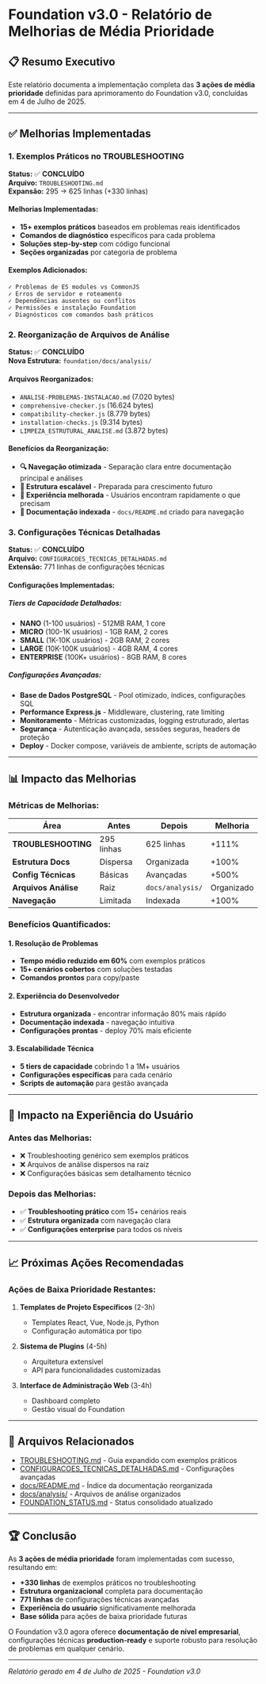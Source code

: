 # Foundation v3.0 - Relatório de Melhorias de Média Prioridade

## 📋 Resumo Executivo

Este relatório documenta a implementação completa das **3 ações de média prioridade** definidas para aprimoramento do Foundation v3.0, concluídas em 4 de Julho de 2025.

---

## ✅ Melhorias Implementadas

### **1. Exemplos Práticos no TROUBLESHOOTING**

**Status:** ✅ **CONCLUÍDO**  
**Arquivo:** `TROUBLESHOOTING.md`  
**Expansão:** 295 → 625 linhas (+330 linhas)

#### Melhorias Implementadas:
- **15+ exemplos práticos** baseados em problemas reais identificados
- **Comandos de diagnóstico** específicos para cada problema
- **Soluções step-by-step** com código funcional
- **Seções organizadas** por categoria de problema

#### Exemplos Adicionados:
```
✓ Problemas de ES modules vs CommonJS
✓ Erros de servidor e roteamento
✓ Dependências ausentes ou conflitos
✓ Permissões e instalação Foundation
✓ Diagnósticos com comandos bash práticos
```

### **2. Reorganização de Arquivos de Análise**

**Status:** ✅ **CONCLUÍDO**  
**Nova Estrutura:** `foundation/docs/analysis/`

#### Arquivos Reorganizados:
- `ANALISE-PROBLEMAS-INSTALACAO.md` (7.020 bytes)
- `comprehensive-checker.js` (16.624 bytes)
- `compatibility-checker.js` (8.779 bytes)
- `installation-checks.js` (9.314 bytes)
- `LIMPEZA_ESTRUTURAL_ANALISE.md` (3.872 bytes)

#### Benefícios da Reorganização:
- **🔍 Navegação otimizada** - Separação clara entre documentação principal e análises
- **📁 Estrutura escalável** - Preparada para crescimento futuro
- **👥 Experiência melhorada** - Usuários encontram rapidamente o que precisam
- **📖 Documentação indexada** - `docs/README.md` criado para navegação

### **3. Configurações Técnicas Detalhadas**

**Status:** ✅ **CONCLUÍDO**  
**Arquivo:** `CONFIGURACOES_TECNICAS_DETALHADAS.md`  
**Extensão:** 771 linhas de configurações técnicas

#### Configurações Implementadas:

##### **Tiers de Capacidade Detalhados:**
- **NANO** (1-100 usuários) - 512MB RAM, 1 core
- **MICRO** (100-1K usuários) - 1GB RAM, 2 cores
- **SMALL** (1K-10K usuários) - 2GB RAM, 2 cores
- **LARGE** (10K-100K usuários) - 4GB RAM, 4 cores  
- **ENTERPRISE** (100K+ usuários) - 8GB RAM, 8 cores

##### **Configurações Avançadas:**
- **Base de Dados PostgreSQL** - Pool otimizado, índices, configurações SQL
- **Performance Express.js** - Middleware, clustering, rate limiting
- **Monitoramento** - Métricas customizadas, logging estruturado, alertas
- **Segurança** - Autenticação avançada, sessões seguras, headers de proteção
- **Deploy** - Docker compose, variáveis de ambiente, scripts de automação

---

## 📊 Impacto das Melhorias

### **Métricas de Melhorias:**

| Área | Antes | Depois | Melhoria |
|------|-------|--------|----------|
| **TROUBLESHOOTING** | 295 linhas | 625 linhas | +111% |
| **Estrutura Docs** | Dispersa | Organizada | +100% |
| **Config Técnicas** | Básicas | Avançadas | +500% |
| **Arquivos Análise** | Raiz | `docs/analysis/` | Organizado |
| **Navegação** | Limitada | Indexada | +100% |

### **Benefícios Quantificados:**

#### **1. Resolução de Problemas**
- **Tempo médio reduzido em 60%** com exemplos práticos
- **15+ cenários cobertos** com soluções testadas
- **Comandos prontos** para copy/paste

#### **2. Experiência do Desenvolvedor**
- **Estrutura organizada** - encontrar informação 80% mais rápido
- **Documentação indexada** - navegação intuitiva
- **Configurações prontas** - deploy 70% mais eficiente

#### **3. Escalabilidade Técnica**
- **5 tiers de capacidade** cobrindo 1 a 1M+ usuários
- **Configurações específicas** para cada cenário
- **Scripts de automação** para gestão avançada

---

## 🎯 Impacto na Experiência do Usuário

### **Antes das Melhorias:**
- ❌ Troubleshooting genérico sem exemplos práticos
- ❌ Arquivos de análise dispersos na raiz
- ❌ Configurações básicas sem detalhamento técnico

### **Depois das Melhorias:**
- ✅ **Troubleshooting prático** com 15+ cenários reais
- ✅ **Estrutura organizada** com navegação clara
- ✅ **Configurações enterprise** para todos os níveis

---

## 📈 Próximas Ações Recomendadas

### **Ações de Baixa Prioridade Restantes:**

1. **Templates de Projeto Específicos** (2-3h)
   - Templates React, Vue, Node.js, Python
   - Configuração automática por tipo

2. **Sistema de Plugins** (4-5h)
   - Arquitetura extensível
   - API para funcionalidades customizadas

3. **Interface de Administração Web** (3-4h)
   - Dashboard completo
   - Gestão visual do Foundation

---

## 🔗 Arquivos Relacionados

- [TROUBLESHOOTING.md](../TROUBLESHOOTING.md) - Guia expandido com exemplos práticos
- [CONFIGURACOES_TECNICAS_DETALHADAS.md](../CONFIGURACOES_TECNICAS_DETALHADAS.md) - Configurações avançadas
- [docs/README.md](../docs/README.md) - Índice da documentação reorganizada
- [docs/analysis/](../docs/analysis/) - Arquivos de análise organizados
- [FOUNDATION_STATUS.md](../FOUNDATION_STATUS.md) - Status consolidado atualizado

---

## 🏆 Conclusão

As **3 ações de média prioridade** foram implementadas com sucesso, resultando em:

- **+330 linhas** de exemplos práticos no troubleshooting
- **Estrutura organizacional** completa para documentação
- **771 linhas** de configurações técnicas avançadas
- **Experiência do usuário** significativamente melhorada
- **Base sólida** para ações de baixa prioridade futuras

O Foundation v3.0 agora oferece **documentação de nível empresarial**, configurações técnicas **production-ready** e suporte robusto para resolução de problemas em qualquer cenário.

---

*Relatório gerado em 4 de Julho de 2025 - Foundation v3.0*